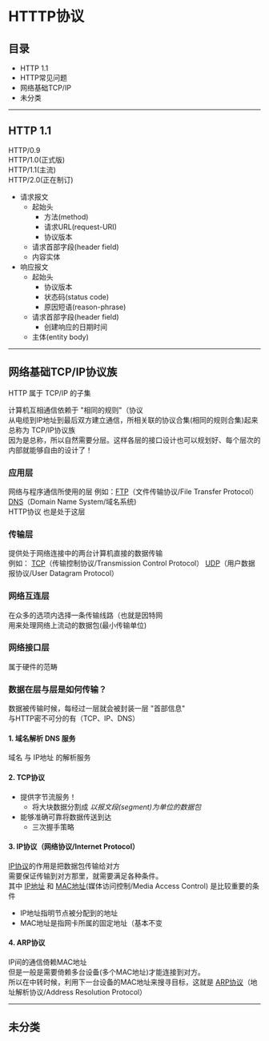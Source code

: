 # HTTTP协议

## 目录

* HTTP 1.1
* HTTP常见问题
* 网络基础TCP/IP
* 未分类
***





## HTTP 1.1
HTTP/0.9  
HTTP/1.0(正式版)  
HTTP/1.1(主流)  
HTTP/2.0(正在制订)   

* 请求报文
	* 起始头  
		* 方法(method)  
		* 请求URL(request-URI)  
		* 协议版本  
	* 请求首部字段(header field)  
	* 内容实体  
* 响应报文  
	* 起始头
		* 协议版本
		* 状态码(status code)
		* 原因短语(reason-phrase)
	* 请求首部字段(header field)  
		* 创建响应的日期时间
	* 主体(entity body)  





***





## 网络基础TCP/IP协议族

HTTP 属于 TCP/IP 的子集  

计算机互相通信依赖于 "相同的规则"（协议  
从电缆到IP地址到最后双方建立通信，所相关联的协议合集(相同的规则合集)起来总称为 TCP/IP协议族  
因为是总称，所以自然需要分层。这样各层的接口设计也可以规划好、每个层次的内部就能够自由的设计了！  

### 应用层
网络与程序通信所使用的层
例如：[FTP](https://baike.baidu.com/item/ftp/13839?fr=aladdin)（文件传输协议/File Transfer Protocol）[DNS](https://baike.baidu.com/item/dns/427444?fr=aladdin)（Domain Name System/域名系统)  
HTTP协议 也是处于这层
### 传输层
提供处于网络连接中的两台计算机直接的数据传输  
例如： [TCP](https://baike.baidu.com/item/TCP/33012?fr=aladdin)（传输控制协议/Transmission Control Protocol） [UDP](https://baike.baidu.com/item/UDP/571511?fr=aladdin)（用户数据报协议/User Datagram Protocol）
### 网络互连层
在众多的选项内选择一条传输线路（也就是因特网  
用来处理网络上流动的数据包(最小传输单位)  
### 网络接口层  
属于硬件的范畴
### 数据在层与层是如何传输？
数据被传输时候，每经过一层就会被封装一层 "首部信息"  
与HTTP密不可分的有（TCP、IP、DNS）
#### 1. 域名解析 DNS 服务	
域名 与 IP地址 的解析服务
#### 2. TCP协议
* 提供字节流服务！
	* 将大块数据分割成 _以报文段(segment)为单位的数据包_
* 能够准确可靠将数据传送到达
	* 三次握手策略
#### 3. IP协议（网络协议/Internet Protocol）  
[IP协议](https://baike.baidu.com/item/IP%E5%8D%8F%E8%AE%AE/131947?fr=aladdin)的作用是把数据包传输给对方  
需要保证传输到对方那里，就需要满足各种条件。  
其中 [IP地址](https://baike.baidu.com/item/IP%E5%9C%B0%E5%9D%80/150859?fr=aladdin) 和 [MAC地址](https://baike.baidu.com/item/MAC%E5%9C%B0%E5%9D%80/1254181?fr=aladdin)(媒体访问控制/Media Access Control) 是比较重要的条件  

* IP地址指明节点被分配到的地址  
* MAC地址是指网卡所属的固定地址（基本不变  
#### 4. ARP协议
IP间的通信倚赖MAC地址    
但是一般是需要倚赖多台设备(多个MAC地址)才能连接到对方。  
所以在中转时候，利用下一台设备的MAC地址来搜寻目标，这就是 [ARP协议](https://baike.baidu.com/item/ARP/609343?fr=aladdin&fromid=1742212&fromtitle=ARP%E5%8D%8F%E8%AE%AE)（地址解析协议/Address Resolution Protocol）



***





## 未分类
 








